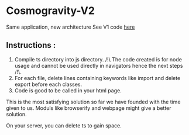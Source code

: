 # Cosmogravity-V2
Same application, new architecture
See V1 code [here](https://github.com/Migoyan/Cosmogravity_2021)


## Instructions :
1. Compile ts directory into js directory. /!\ The code created is for node usage and cannot be used directly in navigators hence the next steps /!\\.
1. For each file, delete lines containing keywords like import and delete export before each classes.
1. Code is good to be called in your html page.

This is the most satisfying solution so far we have founded with the time given to us. Moduls like browserify and webpage might give a better solution.

On your server, you can delete ts to gain space.